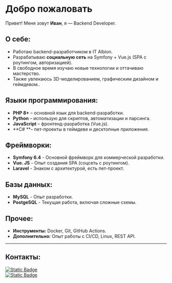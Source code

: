 
# Добро пожаловать

Привет! Меня зовут **Иван**, я — Backend Developer.
## О себе:

- Работаю backend-разработчиком в IT Albion.
- Разрабатываю **социальную сеть** на Symfony + Vue.js (SPA с роутингом, авторизацией).  
- В свободное время изучаю новые технологии и оттачиваю мастерство.
- Также увлекаюсь 3D-моделированием, графическим дизайном и геймдевом..

## Языки программирования:

- **PHP 8+** – основной язык для backend-разработки.
- **Python** – использую для скриптов, автоматизации и парсинга.
- **JavaScript** – фронтенд-разработка (Vue.js).
- **C# **– пет-проекты в геймдеве и десктопные приложения.

## Фреймворки:
- **Symfony 6.4** - Основной фреймворк для коммерческой разработки.      
- **Vue. JS** - Опыт создания SPA (соцсеть с роутингом).
- **Laravel** - Знаком с архитектурой, есть пет-проект.

## Базы данных:
- **MySQL** - Опыт разработки.    
- **PostgeSQL** - Текущая работа, включая сложные схемы.


## Прочее:
- **Инструменты:** Docker, Git, GitHub Actions.
- **Дополнительно:** Опыт работы с CI/CD, Linux, REST API.

---
## Контакты:

[![Static Badge](https://img.shields.io/badge/Email-black?style=flat&logo=maildotru)
](mailto:introvert696@yandex.ru)           
[![Static Badge](https://img.shields.io/badge/Telegram-black?style=flat&logo=telegram)
](https://t.me/introvert696)
